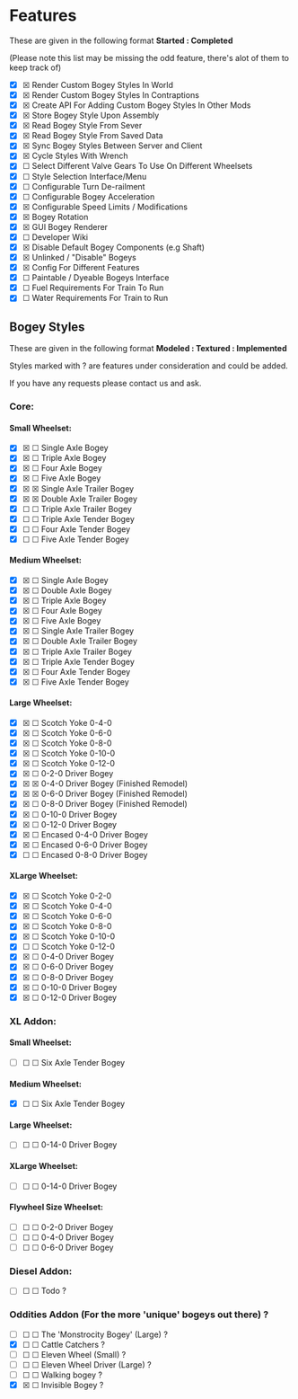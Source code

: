 # Features
These are given in the following format **Started  : Completed**

(Please note this list may be missing the odd feature, there's alot of them to keep track of)

- ☒ ☒ Render Custom Bogey Styles In World
- ☒ ☒ Render Custom Bogey Styles In Contraptions
- ☒ ☒ Create API For Adding Custom Bogey Styles In Other Mods
- ☒ ☒ Store Bogey Style Upon Assembly
- ☒ ☒ Read Bogey Style From Sever
- ☒ ☒ Read Bogey Style From Saved Data
- ☒ ☒ Sync Bogey Styles Between Server and Client
- ☒ ☒ Cycle Styles With Wrench
- ☒ ☐ Select Different Valve Gears To Use On Different Wheelsets 
- ☒ ☐ Style Selection Interface/Menu
- ☒ ☐ Configurable Turn De-railment
- ☒ ☐ Configurable Bogey Acceleration
- ☒ ☒ Configurable Speed Limits / Modifications
- ☒ ☒ Bogey Rotation
- ☒ ☒ GUI Bogey Renderer
- ☒ ☐ Developer Wiki
- ☒ ☒ Disable Default Bogey Components (e.g Shaft)
- ☒ ☒ Unlinked / "Disable" Bogeys
- ☒ ☒ Config For Different Features
- ☒ ☐ Paintable / Dyeable Bogeys Interface
- ☒ ☐ Fuel Requirements For Train To Run
- ☒ ☐ Water Requirements For Train to Run

## Bogey Styles
These are given in the following format **Modeled  : Textured : Implemented**

Styles marked with ? are features under consideration and could be added.

If you have any requests please contact us and ask.

### Core:

#### Small Wheelset:

- ☒ ☒ ☐ Single Axle Bogey
- ☒ ☒ ☐ Triple Axle Bogey
- ☒ ☒ ☐ Four Axle Bogey
- ☒ ☒ ☐ Five Axle Bogey
- ☒ ☒ ☒ Single Axle Trailer Bogey
- ☒ ☒ ☒ Double Axle Trailer Bogey
- ☒ ☐ ☐ Triple Axle Trailer Bogey
- ☒ ☐ ☐ Triple Axle Tender Bogey
- ☒ ☐ ☐ Four Axle Tender Bogey
- ☒ ☐ ☐ Five Axle Tender Bogey

#### Medium Wheelset:

- ☒ ☒ ☐ Single Axle Bogey
- ☒ ☒ ☐ Double Axle Bogey
- ☒ ☒ ☐ Triple Axle Bogey
- ☒ ☒ ☐ Four Axle Bogey
- ☒ ☒ ☐ Five Axle Bogey
- ☒ ☒ ☐ Single Axle Trailer Bogey
- ☒ ☒ ☐ Double Axle Trailer Bogey
- ☒ ☒ ☐ Triple Axle Trailer Bogey
- ☒ ☒ ☐ Triple Axle Tender Bogey
- ☒ ☒ ☐ Four Axle Tender Bogey
- ☒ ☒ ☐ Five Axle Tender Bogey

#### Large Wheelset:

- ☒ ☒ ☐ Scotch Yoke 0-4-0
- ☒ ☒ ☐ Scotch Yoke 0-6-0
- ☒ ☒ ☐ Scotch Yoke 0-8-0
- ☒ ☒ ☐ Scotch Yoke 0-10-0
- ☒ ☒ ☐ Scotch Yoke 0-12-0
- ☒ ☒ ☐ 0-2-0 Driver Bogey
- ☒ ☒ ☒ 0-4-0 Driver Bogey (Finished Remodel)
- ☒ ☒ ☒ 0-6-0 Driver Bogey (Finished Remodel)
- ☒ ☒ ☐ 0-8-0 Driver Bogey (Finished Remodel)
- ☒ ☒ ☐ 0-10-0 Driver Bogey
- ☒ ☒ ☐ 0-12-0 Driver Bogey 
- ☒ ☒ ☐ Encased 0-4-0 Driver Bogey
- ☒ ☒ ☐ Encased 0-6-0 Driver Bogey
- ☒ ☐ ☐ Encased 0-8-0 Driver Bogey

#### XLarge Wheelset:

- ☒ ☒ ☐ Scotch Yoke 0-2-0
- ☒ ☒ ☐ Scotch Yoke 0-4-0
- ☒ ☒ ☐ Scotch Yoke 0-6-0
- ☒ ☒ ☐ Scotch Yoke 0-8-0
- ☒ ☒ ☐ Scotch Yoke 0-10-0
- ☒ ☐ ☐ Scotch Yoke 0-12-0
- ☒ ☒ ☐ 0-4-0 Driver Bogey
- ☒ ☒ ☐ 0-6-0 Driver Bogey
- ☒ ☒ ☐ 0-8-0 Driver Bogey
- ☒ ☒ ☐ 0-10-0 Driver Bogey
- ☒ ☒ ☐ 0-12-0 Driver Bogey

### XL Addon:

#### Small Wheelset:

- ☐ ☐ ☐ Six Axle Tender Bogey

#### Medium Wheelset:

- ☒ ☐ ☐ Six Axle Tender Bogey

#### Large Wheelset:

- ☐ ☐ ☐ 0-14-0 Driver Bogey

#### XLarge Wheelset:

- ☐ ☐ ☐ 0-14-0 Driver Bogey

#### Flywheel Size Wheelset:

- ☐ ☐ ☐ 0-2-0 Driver Bogey 
- ☐ ☐ ☐ 0-4-0 Driver Bogey
- ☐ ☐ ☐ 0-6-0 Driver Bogey

### Diesel Addon:

- ☐ ☐ ☐ Todo ?

### Oddities Addon (For the more 'unique' bogeys out there) ?

- ☐ ☐ ☐ The 'Monstrocity Bogey' (Large) ?
- ☒ ☐ ☐ Cattle Catchers ?
- ☐ ☐ ☐ Eleven Wheel (Small) ?
- ☐ ☐ ☐ Eleven Wheel Driver (Large) ?
- ☐ ☐ ☐ Walking bogey ?
- ☒ ☒ ☐ Invisible Bogey ?
